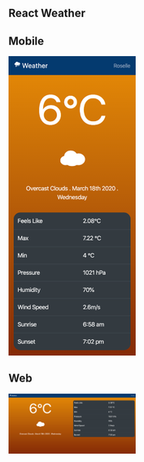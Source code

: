 
## React Weather

## Mobile
<img src="https://github.com/jyotishkp/react-weather/blob/master/screenshots/mobile.png" width="250">

## Web
<img src="https://github.com/jyotishkp/react-weather/blob/master/screenshots/web.png" width="250">
